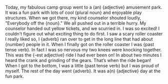 Today, my fabulous camp group went to a (an) {adjective} amusement park. It was a  fun park with lots of cool {plural noun} and enjoyable play structures. When we got there, my  kind counselor shouted loudly, "Everybody off the {noun}." We all pushed out in a terrible  hurry. My counselor handed out yellow tickets, and  we scurried in. I was so excited! I couldn't figure out  what exciting thing to do first. I saw a scary roller  coaster I really liked so, I {adverb} ran  over to get in the long line that had about {number} people in it. When I finally  got on the roller coaster I was {past  tense verb}. In fact I was so nervous my two knees  were knocking together. This was the {-est adjective} ride I had ever been on! In about two  minutes I heard the crank and grinding of the gears. That’s when the ride began! When I got to the bottom,  I was a little {past tense verb} but I  was proud of myself. The rest of the day went {adverb}. It was a(n) {adjective} day at the fun park.
